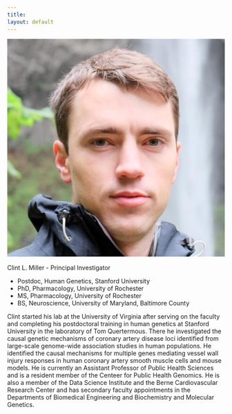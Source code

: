 ```yaml
---
title: 
layout: default
---
```


![clint photo](/images/clintphoto.jpg)

Clint L. Miller - Principal Investigator
* Postdoc, Human Genetics, Stanford University 
* PhD, Pharmacology, University of Rochester
* MS, Pharmacology, University of Rochester
* BS, Neuroscience, University of Maryland, Baltimore County

Clint started his lab at the University of Virginia after serving on the faculty and completing his postdoctoral training in human genetics at Stanford University in the laboratory of Tom Quertermous. There he investigated the causal genetic mechanisms of coronary artery disease loci identified from large-scale genome-wide association studies in human populations. He identified the causal mechanisms for multiple genes mediating vessel wall injury responses in human coronary artery smooth muscle cells and mouse models. He is currently an Assistant Professor of Public Health Sciences and is a resident member of the Centeer for Public Health Genomics. He is also a member of the Data Science Institute and the Berne Cardiovascular Research Center and has secondary faculty appointments in the Departments of Biomedical Engineering and Biochemistry and Molecular Genetics.

